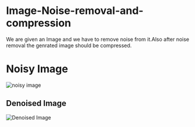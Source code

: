 # Image-Noise-removal-and-compression

We are given an Image and we have to remove noise from it.Also after noise removal the genrated image should be compressed.


# Noisy Image

![noisy image](https://github.com/theannoying/Image-Noise-removal-and-compression/blob/master/Noisy%20Image.PNG)

## Denoised Image
![Denoised Image](https://github.com/theannoying/Image-Noise-removal-and-compression/blob/master/Denoised%20Image.PNG)
